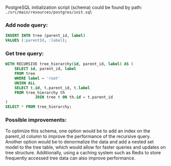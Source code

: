PostgreSQL initialization script (schema) could be found by path: `./src/main/resources/postgres/init.sql`

### Add node query:
```sql
INSERT INTO tree (parent_id, label)
VALUES (:parentId, :label);
```

### Get tree query:
```sql
WITH RECURSIVE tree_hierarchy(id, parent_id, label) AS (
    SELECT id, parent_id, label
    FROM tree
    WHERE label = 'root'
    UNION ALL
    SELECT t.id, t.parent_id, t.label
    FROM tree_hierarchy th
             JOIN tree t ON th.id = t.parent_id
)
SELECT * FROM tree_hierarchy;
```

### Possible improvements:
To optimize this schema, one option would be to add an index on the parent_id column to improve the performance of the
recursive query. Another option would be to denormalize the data and add a nested set model to the tree table, which
would allow for faster queries and updates on tree structure. Additionally, using a caching system such as Redis to
store frequently accessed tree data can also improve performance.